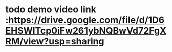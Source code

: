 # todo demo video link :https://drive.google.com/file/d/1D6EHSWlTcp0iFw261ybNQBwVd72FgXRM/view?usp=sharing
